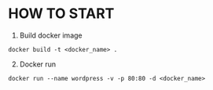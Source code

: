 # HOW TO START

1. Build docker image
  ```
  docker build -t <docker_name> .
  ```
2. Docker run
  ```
  docker run --name wordpress -v -p 80:80 -d <docker_name>
  ```
